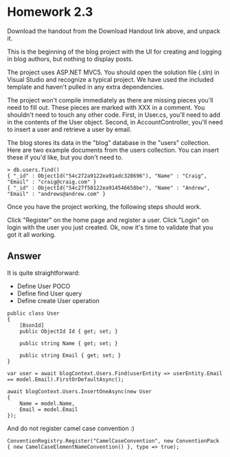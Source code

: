 # Homework 2.3

Download the handout from the Download Handout link above, and unpack it.

This is the beginning of the blog project with the UI for creating and logging in blog authors, but nothing to display posts.

The project uses ASP.NET MVC5. You should open the solution file (.sln) in Visual Studio and recognize a typical project. We have used the included template and haven't pulled in any extra dependencies.

The project won't compile immediately as there are missing pieces you'll need to fill out. These pieces are marked with XXX in a comment. You shouldn't need to touch any other code. First, in User.cs, you'll need to add in the contents of the User object. Second, in AccountController, you'll need to insert a user and retrieve a user by email.

The blog stores its data in the "blog" database in the "users" collection. Here are two example documents from the users collection. You can insert these if you'd like, but you don't need to.

```
> db.users.find()
{ "_id" : ObjectId("54c272a9122ea91adc328696"), "Name" : "Craig", "Email" : "craig@craig.com" }
{ "_id" : ObjectId("54c27f50122ea914546658be"), "Name" : "Andrew", "Email" : "andrews@andrew.com" }
```
Once you have the project working, the following steps should work.

Click "Register" on the home page and register a user.
Click "Login" on login with the user you just created.
Ok, now it's time to validate that you got it all working.

## Answer

It is quite straightforward:
* Define User POCO
* Define find User query
* Define create User operation

```
public class User
{
    [BsonId]
    public ObjectId Id { get; set; }

    public string Name { get; set; }

    public string Email { get; set; }
}

var user = await blogContext.Users.Find(userEntity => userEntity.Email == model.Email).FirstOrDefaultAsync();

await blogContext.Users.InsertOneAsync(new User
{
    Name = model.Name,
    Email = model.Email
});
```

And do not register camel case convention :)
```
ConventionRegistry.Register("CamelCaseConvention", new ConventionPack { new CamelCaseElementNameConvention() }, type => true);
```
